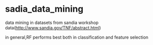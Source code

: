 # sadia_data_mining
data mining in datasets from sandia workshop data(http://www.sandia.gov/TNF/abstract.html)

in general,RF performs best both in classification and feature selection
